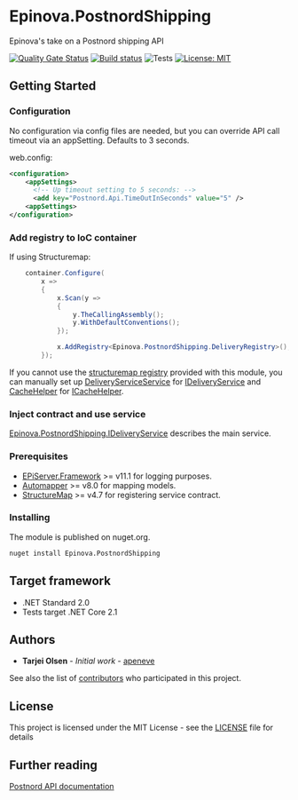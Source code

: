 # Epinova.PostnordShipping
Epinova's take on a Postnord shipping API

[![Quality Gate Status](https://sonarcloud.io/api/project_badges/measure?project=Epinova.PostnordShipping&metric=alert_status)](https://sonarcloud.io/dashboard?id=Epinova.PostnordShipping)
[![Build status](https://ci.appveyor.com/api/projects/status/f67kodnd0pkbo9dc/branch/master?svg=true)](https://ci.appveyor.com/project/Epinova_AppVeyor_Team/epinova-postnordshipping/branch/master)
![Tests](https://img.shields.io/appveyor/tests/Epinova_AppVeyor_Team/epinova-postnordshipping.svg)
[![License: MIT](https://img.shields.io/badge/License-MIT-yellow.svg)](https://opensource.org/licenses/MIT)

## Getting Started

### Configuration

No configuration via config files are needed, but you can override API call timeout via an appSetting. Defaults to 3 seconds.

web.config:
```xml
<configuration>
    <appSettings>
      <!-- Up timeout setting to 5 seconds: -->
      <add key="Postnord.Api.TimeOutInSeconds" value="5" />
    <appSettings>
</configuration>
```

### Add registry to IoC container

If using Structuremap:
```csharp
    container.Configure(
        x =>
        {
            x.Scan(y =>
            {
                y.TheCallingAssembly();
                y.WithDefaultConventions();
            });

            x.AddRegistry<Epinova.PostnordShipping.DeliveryRegistry>();
        });
```

If you cannot use the [structuremap registry](src/DeliveryRegistry.cs) provided with this module,
you can manually set up [DeliveryServiceService](src/DeliveryService.cs) for [IDeliveryService](src/IDeliveryService.cs)
and [CacheHelper](src/CacheHelper.cs) for [ICacheHelper](src/ICacheHelper.cs).

### Inject contract and use service

[Epinova.PostnordShipping.IDeliveryService](src/IDeliveryService.cs) describes the main service.

### Prerequisites

* [EPiServer.Framework](http://www.episerver.com/web-content-management) >= v11.1 for logging purposes.
* [Automapper](https://github.com/AutoMapper/AutoMapper) >= v8.0 for mapping models.
* [StructureMap](http://structuremap.github.io/) >= v4.7 for registering service contract.

### Installing

The module is published on nuget.org.

```bat
nuget install Epinova.PostnordShipping
```

## Target framework

* .NET Standard 2.0
* Tests target .NET Core 2.1

## Authors

* **Tarjei Olsen** - *Initial work* - [apeneve](https://github.com/apeneve)

See also the list of [contributors](https://github.com/Epinova/Epinova.PostnordShipping/contributors) who participated in this project.

## License

This project is licensed under the MIT License - see the [LICENSE](LICENSE) file for details

## Further reading

[Postnord API documentation](https://developer.postnord.com/api/docs/general-information)
